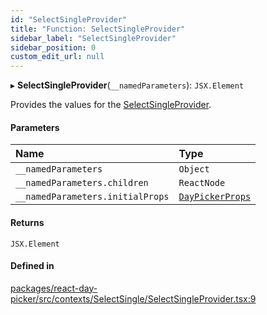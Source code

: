 ```yaml
---
id: "SelectSingleProvider"
title: "Function: SelectSingleProvider"
sidebar_label: "SelectSingleProvider"
sidebar_position: 0
custom_edit_url: null
---
```


▸ **SelectSingleProvider**(`__namedParameters`): `JSX.Element`

Provides the values for the [SelectSingleProvider](SelectSingleProvider).

#### Parameters

| Name | Type |
| :------ | :------ |
| `__namedParameters` | `Object` |
| `__namedParameters.children` | `ReactNode` |
| `__namedParameters.initialProps` | [`DayPickerProps`](../types/DayPickerProps) |

#### Returns

`JSX.Element`

#### Defined in

[packages/react-day-picker/src/contexts/SelectSingle/SelectSingleProvider.tsx:9](https://github.com/gpbl/react-day-picker/blob/b5db746c/packages/react-day-picker/src/contexts/SelectSingle/SelectSingleProvider.tsx#L9)
